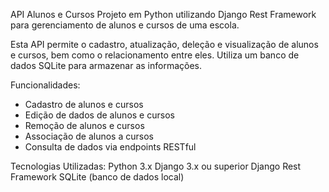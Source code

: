 API Alunos e Cursos
Projeto em Python utilizando Django Rest Framework para gerenciamento de alunos e cursos de uma escola.

Esta API permite o cadastro, atualização, deleção e visualização de alunos e cursos, bem como o relacionamento entre eles. Utiliza um banco de dados SQLite para armazenar as informações.

Funcionalidades:
- Cadastro de alunos e cursos
- Edição de dados de alunos e cursos
- Remoção de alunos e cursos
- Associação de alunos a cursos
- Consulta de dados via endpoints RESTful

Tecnologias Utilizadas:
Python 3.x
Django 3.x ou superior
Django Rest Framework
SQLite (banco de dados local)
